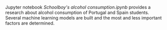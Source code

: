 Jupyter notebook _Schoolboy's alcohol consumption.ipynb_ provides a research about alcohol consumption of Portugal and Spain students. Several machine learning models are built and the most and less important factors are determined.
